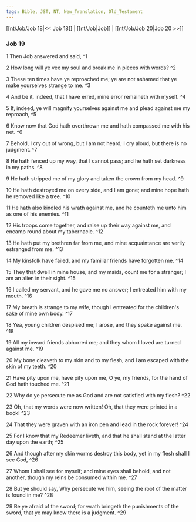 ```yaml
---
tags: Bible, JST, NT, New_Translation, Old_Testament
---
```


[[nt/Job/Job 18|<< Job 18]] | [[nt/Job|Job]] | [[nt/Job/Job 20|Job 20 >>]]

### Job 19

1 Then Job answered and said,  ^1

2 How long will ye vex my soul and break me in pieces with words?  ^2

3 These ten times have ye reproached me; ye are not ashamed that ye make yourselves strange to me.  ^3

4 And be it, indeed, that I have erred, mine error remaineth with myself.  ^4

5 If, indeed, ye will magnify yourselves against me and plead against me my reproach,  ^5

6 Know now that God hath overthrown me and hath compassed me with his net.  ^6

7 Behold, I cry out of wrong, but I am not heard; I cry aloud, but there is no judgment.  ^7

8 He hath fenced up my way, that I cannot pass; and he hath set darkness in my paths.  ^8

9 He hath stripped me of my glory and taken the crown from my head.  ^9

10 He hath destroyed me on every side, and I am gone; and mine hope hath he removed like a tree.  ^10

11 He hath also kindled his wrath against me, and he counteth me unto him as one of his enemies.  ^11

12 His troops come together, and raise up their way against me, and encamp round about my tabernacle.  ^12

13 He hath put my brethren far from me, and mine acquaintance are verily estranged from me.  ^13

14 My kinsfolk have failed, and my familiar friends have forgotten me.  ^14

15 They that dwell in mine house, and my maids, count me for a stranger; I am an alien in their sight.  ^15

16 I called my servant, and he gave me no answer; I entreated him with my mouth.  ^16

17 My breath is strange to my wife, though I entreated for the children\'s sake of mine own body.  ^17

18 Yea, young children despised me; I arose, and they spake against me.  ^18

19 All my inward friends abhorred me; and they whom I loved are turned against me.  ^19

20 My bone cleaveth to my skin and to my flesh, and I am escaped with the skin of my teeth.  ^20

21 Have pity upon me, have pity upon me, O ye, my friends, for the hand of God hath touched me.  ^21

22 Why do ye persecute me as God and are not satisfied with my flesh?  ^22

23 Oh, that my words were now written! Oh, that they were printed in a book!  ^23

24 That they were graven with an iron pen and lead in the rock forever!  ^24

25 For I know that my Redeemer liveth, and that he shall stand at the latter day upon the earth;  ^25

26 And though after my skin worms destroy this body, yet in my flesh shall I see God,  ^26

27 Whom I shall see for myself; and mine eyes shall behold, and not another, though my reins be consumed within me.  ^27

28 But ye should say, Why persecute we him, seeing the root of the matter is found in me?  ^28

29 Be ye afraid of the sword; for wrath bringeth the punishments of the sword, that ye may know there is a judgment.  ^29

 
